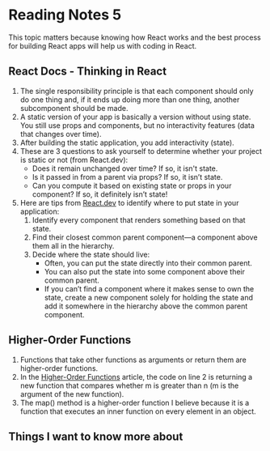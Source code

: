 # Reading Notes 5

This topic matters because knowing how React works and the best process for building React apps will help us with coding in React.

## React Docs - Thinking in React

1. The single responsibility principle is that each component should only do one thing and, if it ends up doing more than one thing, another subcomponent should be made.
2. A static version of your app is basically a version without using state. You still use props and components, but no interactivity features (data that changes over time).
3. After building the static application, you add interactivity (state).
4. These are 3 questions to ask yourself to determine whether your project is static or not (from React.dev):
    * Does it remain unchanged over time? If so, it isn't state.
    * Is it passed in from a parent via props? If so, it isn’t state.
    * Can you compute it based on existing state or props in your component? If so, it definitely isn’t state!
5. Here are tips from [React.dev](https://react.dev/learn/thinking-in-react) to identify where to put state in your application:
    1. Identify every component that renders something based on that state.
    2. Find their closest common parent component—a component above them all in the hierarchy.
    3. Decide where the state should live:
        * Often, you can put the state directly into their common parent.
        * You can also put the state into some component above their common parent.
        * If you can’t find a component where it makes sense to own the state, create a new component solely for holding the state and add it somewhere in the hierarchy above the common parent component.

## Higher-Order Functions

1. Functions that take other functions as arguments or return them are higher-order functions.
2. In the [Higher-Order Functions](https://eloquentjavascript.net/05_higher_order.html#h_xxCc98lOBK) article, the code on line 2 is returning a new function that compares whether m is greater than n (m is the argument of the new function).
3. The map() method is a higher-order function I believe because it is a function that executes an inner function on every element in an object.

## Things I want to know more about
